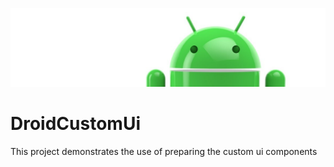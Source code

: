 ![Banner](images/Logo-new.png)

# DroidCustomUi
This project demonstrates the use of preparing the custom ui components
